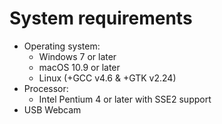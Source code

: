 # System requirements

  * Operating system:
    * Windows 7 or later
    * macOS 10.9 or later
    * Linux (+GCC v4.6 & +GTK v2.24)
  * Processor:
    * Intel Pentium 4 or later with SSE2 support
  * USB Webcam